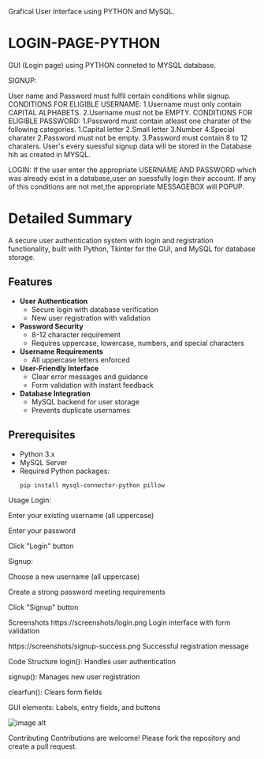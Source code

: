 Grafical User Interface using PYTHON and MySQL.
# LOGIN-PAGE-PYTHON
GUI (Login page) using PYTHON conneted to MYSQL database.

SIGNUP:

User name and Password must fulfil certain conditions while signup.
CONDITIONS FOR ELIGIBLE USERNAME:
  1.Username must only contain CAPITAL ALPHABETS.
  2.Username must not be EMPTY.
CONDITIONS FOR ELIGIBLE PASSWORD:
  1.Password must contain atleast one charater of the following categories.
      1.Capital letter
      2.Small letter
      3.Number
      4.Special charater
  2.Password must not be empty.
  3.Password must contain 8 to 12 charaters.
User's every suessful signup data will be stored in the Database hih as created in MYSQL.

LOGIN:
If the user enter the appropriate USERNAME AND PASSWORD which was already exist in a database,user an suessfully login their account.
If any of this conditions are not met,the appropriate MESSAGEBOX will POPUP.

# Detailed Summary
A secure user authentication system with login and registration functionality, built with Python, Tkinter for the GUI, and MySQL for database storage.

## Features

- **User Authentication**
  - Secure login with database verification
  - New user registration with validation
- **Password Security**
  - 8-12 character requirement
  - Requires uppercase, lowercase, numbers, and special characters
- **Username Requirements**
  - All uppercase letters enforced
- **User-Friendly Interface**
  - Clear error messages and guidance
  - Form validation with instant feedback
- **Database Integration**
  - MySQL backend for user storage
  - Prevents duplicate usernames

## Prerequisites

- Python 3.x
- MySQL Server
- Required Python packages:
  ```bash
  pip install mysql-connector-python pillow

Usage
Login:

Enter your existing username (all uppercase)

Enter your password

Click "Login" button

Signup:

Choose a new username (all uppercase)

Create a strong password meeting requirements

Click "Signup" button

Screenshots
https://screenshots/login.png
Login interface with form validation

https://screenshots/signup-success.png
Successful registration message

Code Structure
login(): Handles user authentication

signup(): Manages new user registration

clearfun(): Clears form fields

GUI elements: Labels, entry fields, and buttons


![image alt](https://github.com/Ranjid1087/LOGIN-PAGE-PYTHON/blob/bd6324d900fe0882975fafeabb5726ffe681b59d/User%20Interface%20SS.png)


Contributing
Contributions are welcome! Please fork the repository and create a pull request.

